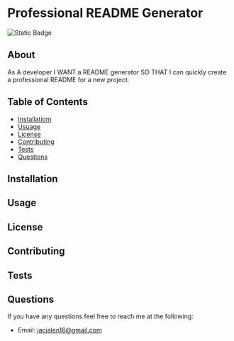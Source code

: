 # Professional README Generator
![Static Badge](https://img.shields.io/badge/License-MIT-yellow)

## About
As A developer
I WANT a README generator
SO THAT I can quickly create a professional README for a new project.

## Table of Contents
- [Installatiom](#Installation)
- [Usuage](Usuage)
- [License](License)
- [Contributing](Contributing)
- [Tests](Tests)
- [Questions](Questions)
        
## Installation


## Usage


## License


## Contributing


## Tests


## Questions
If you have any questions feel free to reach me at the following:
- Email: jacjalen16@gmail.com


